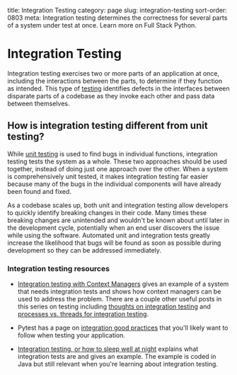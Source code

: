 title: Integration Testing
category: page
slug: integration-testing
sort-order: 0803
meta: Integration testing determines the correctness for several parts of a system under test at once. Learn more on Full Stack Python.


# Integration Testing
Integration testing exercises two or more parts of an application at once, 
including the interactions between the parts, to determine if they function
as intended. This type of [testing](/testing.html) identifies defects in 
the interfaces between disparate parts of a codebase as they invoke 
each other and pass data between themselves.


## How is integration testing different from unit testing?
While [unit testing](/unit-testing.html) is used to find bugs in individual
functions, integration testing tests the system as a whole. These two
approaches should be used together, instead of doing just one approach over
the other. When a system is comprehensively unit tested, it makes 
integration testing far easier because many of the bugs in the individual
components will have already been found and fixed. 

As a codebase scales up, both unit and integration testing allow 
developers to quickly identify breaking changes in their code. Many times
these breaking changes are unintended and wouldn't be known about until
later in the development cycle, potentially when an end user discovers 
the issue while using the software. Automated unit and integration tests
greatly increase the likelihood that bugs will be found as soon as possible
during development so they can be addressed immediately.


### Integration testing resources
* [Integration testing with Context Managers](http://eigenhombre.com/2013/04/13/integration-testing-in-python-with-context-managers/)
  gives an example of a system that needs integration tests and shows how
  context managers can be used to address the problem. There are a couple
  other useful posts in this series on testing including 
  [thoughts on integration testing](http://eigenhombre.com/2013/04/18/thoughts-on-integration-testing/)
  and [processes vs. threads for integration testing](http://eigenhombre.com/2013/04/19/processes-vs-threads-for-testing/).

* Pytest has a page on [integration good practices](https://pytest.org/latest/goodpractises.html) 
  that you'll likely want to follow when testing your application.

* [Integration testing, or how to sleep well at night](http://enterprisecraftsmanship.com/2015/07/13/integration-testing-or-how-to-sleep-well-at-nights/)
  explains what integration tests are and gives an example. The example is 
  coded in Java but still relevant when you're learning about integration
  testing.

